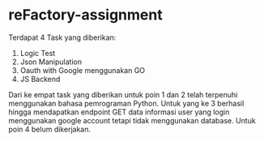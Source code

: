 # reFactory-assignment
Terdapat 4 Task yang diberikan:
1. Logic Test
2. Json Manipulation
3. Oauth with Google menggunakan GO
4. JS Backend

  Dari ke empat task yang diberikan untuk poin 1 dan 2 telah terpenuhi menggunakan bahasa pemrograman Python. Untuk yang ke 3 berhasil 
  hingga mendapatkan endpoint GET data informasi user yang login menggunakan google account tetapi tidak menggunakan database. 
  Untuk poin 4 belum dikerjakan.
  
